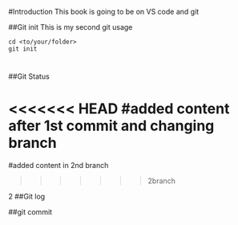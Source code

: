 #Introduction
This book is going to be on VS code and git

##Git init
This is my second git usage
```
cd <to/your/folder>
git init 
```
#

##Git Status

<<<<<<< HEAD
#added content after 1st commit and changing branch
=======
#added content in 2nd branch

>>>>>>> 2branch

2
##Git log

##git commit







